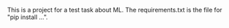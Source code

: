 This is a project for a test task about ML.
The requirements.txt is the file for "pip install ...".
